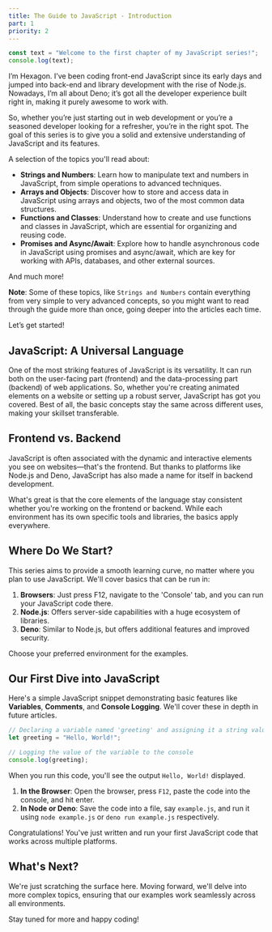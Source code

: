 ```yaml
---
title: The Guide to JavaScript - Introduction
part: 1
priority: 2
---
```


```javascript
const text = "Welcome to the first chapter of my JavaScript series!";
console.log(text);
```

I’m Hexagon. I’ve been coding front-end JavaScript since its early days and
jumped into back-end and library development with the rise of Node.js. Nowadays,
I’m all about Deno; it’s got all the developer experience built right in, making
it purely awesome to work with.

So, whether you’re just starting out in web development or you’re a seasoned
developer looking for a refresher, you’re in the right spot. The goal of this
series is to give you a solid and extensive understanding of JavaScript and its
features.

A selection of the topics you'll read about:

- **Strings and Numbers**: Learn how to manipulate text and numbers in
  JavaScript, from simple operations to advanced techniques.
- **Arrays and Objects**: Discover how to store and access data in JavaScript
  using arrays and objects, two of the most common data structures.
- **Functions and Classes**: Understand how to create and use functions and
  classes in JavaScript, which are essential for organizing and reusing code.
- **Promises and Async/Await**: Explore how to handle asynchronous code in
  JavaScript using promises and async/await, which are key for working with
  APIs, databases, and other external sources.

And much more!

**Note**: Some of these topics, like `Strings and Numbers` contain everything
from very simple to very advanced concepts, so you might want to read through
the guide more than once, going deeper into the articles each time.

Let’s get started!

## JavaScript: A Universal Language

One of the most striking features of JavaScript is its versatility. It can run
both on the user-facing part (frontend) and the data-processing part (backend)
of web applications. So, whether you're creating animated elements on a website
or setting up a robust server, JavaScript has got you covered. Best of all, the
basic concepts stay the same across different uses, making your skillset
transferable.

## Frontend vs. Backend

JavaScript is often associated with the dynamic and interactive elements you see
on websites—that's the frontend. But thanks to platforms like Node.js and Deno,
JavaScript has also made a name for itself in backend development.

What's great is that the core elements of the language stay consistent whether
you're working on the frontend or backend. While each environment has its own
specific tools and libraries, the basics apply everywhere.

## Where Do We Start?

This series aims to provide a smooth learning curve, no matter where you plan to
use JavaScript. We'll cover basics that can be run in:

1. **Browsers**: Just press F12, navigate to the 'Console' tab, and you can run
   your JavaScript code there.
2. **Node.js**: Offers server-side capabilities with a huge ecosystem of
   libraries.
3. **Deno**: Similar to Node.js, but offers additional features and improved
   security.

Choose your preferred environment for the examples.

## Our First Dive into JavaScript

Here's a simple JavaScript snippet demonstrating basic features like
**Variables**, **Comments**, and **Console Logging**. We'll cover these in depth
in future articles.

```javascript
// Declaring a variable named 'greeting' and assigning it a string value
let greeting = "Hello, World!";

// Logging the value of the variable to the console
console.log(greeting);
```

When you run this code, you'll see the output `Hello, World!` displayed.

1. **In the Browser**: Open the browser, press `F12`, paste the code into the
   console, and hit enter.
2. **In Node or Deno**: Save the code into a file, say `example.js`, and run it
   using `node example.js` or `deno run example.js` respectively.

Congratulations! You've just written and run your first JavaScript code that
works across multiple platforms.

## What's Next?

We're just scratching the surface here. Moving forward, we'll delve into more
complex topics, ensuring that our examples work seamlessly across all
environments.

Stay tuned for more and happy coding!
